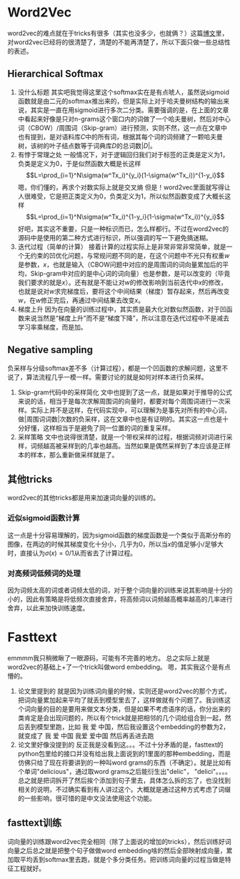 # Word2Vec
word2vec的难点就在于tricks有很多（其实也没多少，也就俩？）这篇[博文](https://blog.csdn.net/a819825294/article/details/52438625)里，对word2vec已经将的很清楚了，清楚的不能再清楚了，所以下面只做一些总结性的表述。
## Hierarchical Softmax
1. 没什么标题
其实吧我觉得这里这个softmax实在是有点唬人，虽然说sigmoid函数就是由二元的softmax推出来的，但是实际上对于哈夫曼树结构的输出来说，其实是一直在用sigmoid进行多次二分类。需要强调的是，在上面的文章中看起来好像是只对n-grams这个窗口内的词做了一个哈夫曼树，然后对中心词（CBOW）/周围词（Skip-gram）进行预测，实则不然，这一点在文章中也有提到，是对语料库$C$中的所有词，根据其每个词的词频建了一颗哈夫曼树，该树的叶子结点数等于词典库$D$的总词数$|D|$。
2. 有悖于常理之处
一般情况下，对于逻辑回归我们对于标签的正类是定义为1，负类是定义为0，于是似然函数大概是长这样
$$L=\prod_{i=1}^N\sigma(w^Tx_i)^{y_i}(1-\sigma(w^Tx_i))^{1-y_i}$$
嗯，你们懂的，再求个对数实际上就是交叉熵
但是！word2vec里面就写得让人很难受，它是把正类定义为0，负类定义为1，所以似然函数变成了大概长这样
$$L=\prod_{i=1}^N\sigma(w^Tx_i)^{1-y_i}(1-\sigma(w^Tx_i))^{y_i}$$
好吧，其实这不重要，只是一种标识而已，怎么样都行。不过在word2vec的源码中是使用的第二种方式进行标识，所以强调的写一下避免搞迷糊。
3. 迭代过程（简单的计算）
接着计算的过程实际上是非常非常非常简单，就是一个无约束的凹优化问题，与常规问题不同的是，在这个问题中不光只有权重$w$是参数，$x$，也就是输入（CBOW问题中对应的是周围词的词向量累加后的平均，Skip-gram中对应的是中心词的词向量）也是参数，是可以改变的（毕竟我们要求的就是$x$）。还有就是不能让对$w$的修改影响到当前迭代中$x$的修改，也就是说对$w$求完梯度后，要将这个中间结果（梯度）暂存起来，然后再改变$w$，在$w$修正完后，再通过中间结果去改变$x$。
4. 梯度上升
因为在向量的训练过程中，其实质是最大化对数似然函数，对于凹函数来说当然是“梯度上升”而不是“梯度下降”，所以注意在迭代过程中不是减去学习率乘梯度，而是加。
## Negative sampling
负采样与分级softmax差不多（计算过程），都是一个凹函数的求解问题，这里不说了，算法流程几乎一模一样。需要讨论的就是如何对样本进行负采样。
1. Skip-gram代码中的采样简化
文中也提到了这一点，就是如果对于推导的公式来说的话，相当于是每次求解周围词的向量时，都要对每个周围词进行一次采样。实际上并不是这样，在代码实现中，可以理解为是事先对所有的中心词，做|周围词词数|次数的负采样，这在文章中也是有证明的。其实这一点也是十分好懂，这样相当于是避免了同一位置的词的重复采样。
2. 采样策略
文中也说得很清楚，就是一个带权采样的过程，根据词频对词进行采样，词频越高被采样到的几率也越高。当然如果是偶然采样到了本应该是正样本的样本，那么重新做采样就是了。
## 其他tricks
word2vec的其他tricks都是用来加速词向量的训练的。
### 近似sigmoid函数计算
这一点是十分容易理解的，因为sigmoid函数的梯度函数是一个类似于高斯分布的图像，在两边的时候其梯度变化十分小，几乎为0，所以当$x$的值足够小/足够大时，直接认为$\sigma(x)=0/1$从而省去了计算过程。
### 对高频词低频词的处理
因为词频太高的词或者词频太低的词，对于整个词向量的训练来说其影响是十分的小的，因此有策略是将低频次直接舍弃，将高频词以词频越高概率越高的几率进行舍弃，以此来加快训练速度。
# Fasttext
emmmm我只稍微瞅了一眼源码，可能有不完善的地方。
总之实际上就是word2vec的基础上+了一个trick叫做word embedding。
嗯，其实我这个是有点懵的。
1. 论文里提到的
就是因为训练词向量的时候，实则还是word2vec的那个方式，把词向量累加起来平均了就丢到模型里去了，这样做就有个问题了。我训练这个词向量的目的是要用来做文本分类，但是如果不考虑语序的话，你分出来的类肯定是会出现问题的，所以有个trick就是把相邻的几个词给组合到一起，然后丢到模型里跑，比如
我 爱 中国，然后我设置这个embedding的参数为2，就变成了 我 爱 中国 我爱 爱中国
然后再丢进去跑
2. 论文里好像没提到的
反正我是没看到这。。。不过十分矛盾的是，fasttext的python包里给的接口并没有给出我上面说到的1里面的那种embedding，而是仿佛只给了现在将要讲到的一种叫word grams的东西（不确定）。就是比如有个单词"delicious"，通过取word grams之后能衍生出"delic"， "delici"。。。。总之就是把词拆开了然后挨个添加到句子里去，具体怎么拆的忘了，也没找到相关的说明，不过确实看到有人讲过这个。大概就是通过这种方式考虑了词缀的一些影响，很可惜的是中文没法使用这个功能。
## fasttext训练
词向量的训练跟word2vec完全相同（除了上面说的增加的tricks），然后训练好词向量之后总之就是把整个句子做做word embedding啥的然后全部映射成向量，累加取平均丢到softmax里去跑，就是个多分类任务。把训练词向量的过程当做是特征工程就好。
